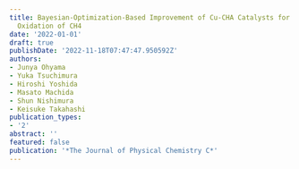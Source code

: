 ```yaml
---
title: Bayesian-Optimization-Based Improvement of Cu-CHA Catalysts for Direct Partial
  Oxidation of CH4
date: '2022-01-01'
draft: true
publishDate: '2022-11-18T07:47:47.950592Z'
authors:
- Junya Ohyama
- Yuka Tsuchimura
- Hiroshi Yoshida
- Masato Machida
- Shun Nishimura
- Keisuke Takahashi
publication_types:
- '2'
abstract: ''
featured: false
publication: '*The Journal of Physical Chemistry C*'
---
```


